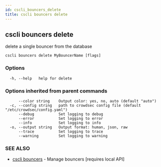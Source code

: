 ```yaml
---
id: cscli_bouncers_delete
title: cscli bouncers delete
---
```

## cscli bouncers delete

delete a single bouncer from the database

```
cscli bouncers delete MyBouncerName [flags]
```

### Options

```
  -h, --help   help for delete
```

### Options inherited from parent commands

```
      --color string    Output color: yes, no, auto (default "auto")
  -c, --config string   path to crowdsec config file (default "/etc/crowdsec/config.yaml")
      --debug           Set logging to debug
      --error           Set logging to error
      --info            Set logging to info
  -o, --output string   Output format: human, json, raw
      --trace           Set logging to trace
      --warning         Set logging to warning
```

### SEE ALSO

* [cscli bouncers](/cscli/cscli_bouncers.md)	 - Manage bouncers [requires local API]

